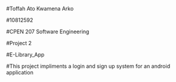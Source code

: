 #Toffah Ato Kwamena Arko

#10812592

#CPEN 207 Software Engineering

#Project 2

#E-Library_App

#This project impliments a login and sign up system for an android application
